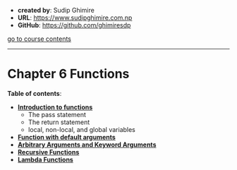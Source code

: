 - **created by**: Sudip Ghimire
- **URL**: https://www.sudipghimire.com.np
- **GitHub**: https://github.com/ghimiresdp

[go to course contents](https://github.com/ghimiresdp/python-notes/)
<hr>

# Chapter 6 Functions

**Table of contents**:

- [**Introduction to functions**](Chapter%206.1%20function.md)
    - The pass statement
    - The return statement
    - local, non-local, and global variables
- [**Function with default arguments**](Chapter%206.2%20default%20arguments.md)
- [**Arbitrary Arguments and Keyword Arguments**](Chapter%206.3%20args%20kwargs.md)
- [**Recursive Functions**](Chapter%206.4%20recursive%20functions.md)
- [**Lambda Functions**](Chapter%206.5%20lambda.md)
